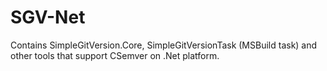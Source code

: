 # SGV-Net
Contains SimpleGitVersion.Core, SimpleGitVersionTask (MSBuild task) and other tools that support CSemver on .Net platform.

